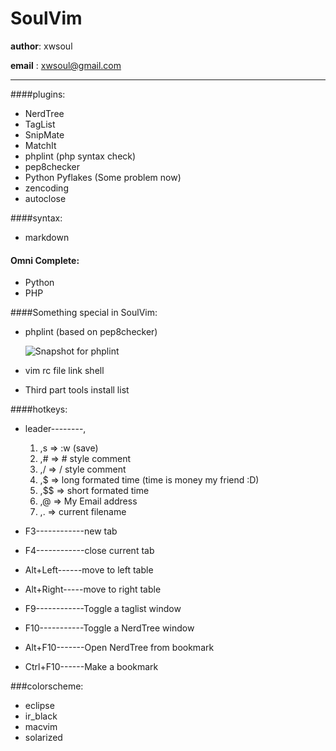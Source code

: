 SoulVim
==============

**author**: xwsoul

**email** : xwsoul@gmail.com

---

####plugins:

* NerdTree
* TagList
* SnipMate
* MatchIt
* phplint (php syntax check)
* pep8checker
* Python Pyflakes (Some problem now)
* zencoding
* autoclose


####syntax:

* markdown


#### Omni Complete:

* Python
* PHP


####Something special in SoulVim:
	
* phplint (based on pep8checker)

	![Snapshot for phplint][phplint]

* vim rc file link shell
* Third part tools install list


####hotkeys:

* leader--------,

	1. ,s => :w (save)
	2. ,# => # style comment
	3. ,/ => / style comment
	4. ,$ => long formated time (time is money my friend :D)
	5. ,$$ => short formated time
	6. ,@ => My Email address
	7. ,. => current filename

* F3------------new tab
* F4------------close current tab
* Alt+Left------move to left table
* Alt+Right-----move to right table
* F9------------Toggle a taglist window
* F10-----------Toggle a NerdTree window
* Alt+F10-------Open NerdTree from bookmark
* Ctrl+F10------Make a bookmark


###colorscheme:

* eclipse
* ir_black
* macvim
* solarized


[phplint]: http://farm7.static.flickr.com/6008/5979704329_a1899d79e1.jpg "PHPLint Snapshot"

